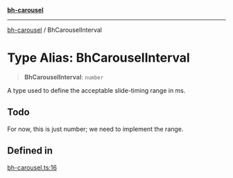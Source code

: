 [**bh-carousel**](../README.md)

---

[bh-carousel](../README.md) / BhCarouselInterval

# Type Alias: BhCarouselInterval

> **BhCarouselInterval**: `number`

A type used to define the acceptable slide-timing range in ms.

## Todo

For now, this is just number; we need to implement the range.

## Defined in

[bh-carousel.ts:16](https://github.com/ctorgalson/bh-carousel/blob/996f3bed965bf01f1946b6462b8e42b774a03e1b/src/bh-carousel.ts#L16)
